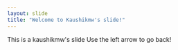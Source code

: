 ```yaml
---
layout: slide
title: "Welcome to Kaushikmw's slide!"
---
```

This is a kaushikmw's slide
Use the left arrow to go back!
